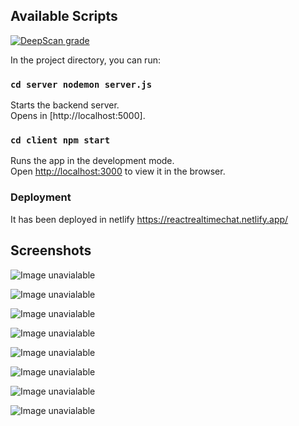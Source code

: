 
## Available Scripts

[![DeepScan grade](https://deepscan.io/api/teams/10459/projects/13310/branches/220018/badge/grade.svg?token=a1fa0980263b30233c0ddf1e9c3ed778290db2ee)](https://deepscan.io/dashboard#view=project&tid=10459&pid=13310&bid=220018)


In the project directory, you can run:

### `cd server nodemon server.js`

Starts the backend server.<br />
Opens in [http://localhost:5000].

### `cd client npm start`

Runs the app in the development mode.<br />
Open [http://localhost:3000](http://localhost:3000) to view it in the browser.

### Deployment

It has been deployed in netlify https://reactrealtimechat.netlify.app/

## Screenshots


![Image unavialable](https://github.com/jeejo13/realtime-chat-react/blob/master/Screenshot/Screenshot%20(283).png)

![Image unavialable](https://github.com/jeejo13/realtime-chat-react/blob/master/Screenshot/Screenshot%20(284).png)

![Image unavialable](https://github.com/jeejo13/realtime-chat-react/blob/master/Screenshot/Screenshot%20(285).png)

![Image unavialable](https://github.com/jeejo13/realtime-chat-react/blob/master/Screenshot/Screenshot%20(286).png)

![Image unavialable](https://github.com/jeejo13/realtime-chat-react/blob/master/Screenshot/Screenshot%20(287).png)

![Image unavialable](https://github.com/jeejo13/realtime-chat-react/blob/master/Screenshot/Screenshot%20(288).png)

![Image unavialable](https://github.com/jeejo13/realtime-chat-react/blob/master/Screenshot/Screenshot%20(289).png)

![Image unavialable](https://github.com/jeejo13/realtime-chat-react/blob/master/Screenshot/Screenshot%20(290).png)
